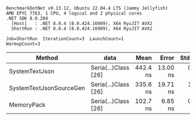 ```

BenchmarkDotNet v0.13.12, Ubuntu 22.04.4 LTS (Jammy Jellyfish)
AMD EPYC 7763, 1 CPU, 4 logical and 2 physical cores
.NET SDK 8.0.204
  [Host]   : .NET 8.0.4 (8.0.424.16909), X64 RyuJIT AVX2
  ShortRun : .NET 8.0.4 (8.0.424.16909), X64 RyuJIT AVX2

Job=ShortRun  IterationCount=3  LaunchCount=1  
WarmupCount=3  

```
| Method                  | data                 | Mean     | Error    | StdDev  | Min      | Max      | Gen0   | Allocated |
|------------------------ |--------------------- |---------:|---------:|--------:|---------:|---------:|-------:|----------:|
| SystemTextJson          | Seria(...)Class [26] | 442.4 ns | 13.00 ns | 0.71 ns | 441.7 ns | 443.1 ns | 0.0038 |     328 B |
| SystemTextJsonSourceGen | Seria(...)Class [26] | 335.6 ns | 19.71 ns | 1.08 ns | 334.9 ns | 336.8 ns | 0.0043 |     368 B |
| MemoryPack              | Seria(...)Class [26] | 102.7 ns |  6.85 ns | 0.38 ns | 102.4 ns | 103.1 ns | 0.0014 |     128 B |
